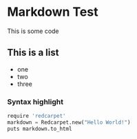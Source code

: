 # Markdown Test


This is some code
    <?php
        echo "Hello world!"
    ?>


## This is a list
- one
- two
- three


### Syntax highlight
```python
require 'redcarpet'
markdown = Redcarpet.new("Hello World!")
puts markdown.to_html
```
